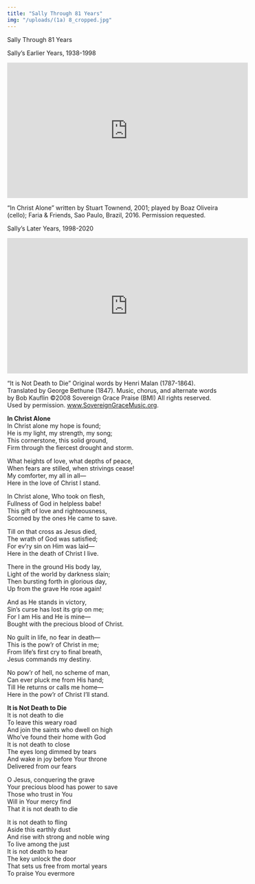 ```yaml
---
title: "Sally Through 81 Years"
img: "/uploads/(1a) 8_cropped.jpg"
---
```


Sally Through 81 Years

Sally’s Earlier Years, 1938-1998

<iframe width="560" height="315" src="https://www.youtube.com/embed/yPoJeujx0VY" frameborder="0" allow="accelerometer; autoplay; encrypted-media; gyroscope; picture-in-picture" allowfullscreen></iframe>

“In Christ Alone” written by Stuart Townend, 2001; played by Boaz Oliveira (cello); Faria & Friends, Sao Paulo, Brazil, 2016.  Permission requested.


Sally’s Later Years, 1998-2020

<iframe width="560" height="315" src="https://www.youtube.com/embed/hXy8adjFOVA" frameborder="0" allow="accelerometer; autoplay; encrypted-media; gyroscope; picture-in-picture" allowfullscreen></iframe>

“It is Not Death to Die”  Original words by Henri Malan (1787-1864). Translated by George Bethune (1847). Music, chorus, and alternate words by Bob Kauflin ©2008 Sovereign Grace Praise (BMI)  All rights reserved. Used by permission. www.SovereignGraceMusic.org.


**In Christ Alone**   
In Christ alone my hope is found;  
He is my light, my strength, my song;  
This cornerstone, this solid ground,  
Firm through the fiercest drought and storm.  

What heights of love, what depths of peace,  
When fears are stilled, when strivings cease!  
My comforter, my all in all—  
Here in the love of Christ I stand.  

In Christ alone, Who took on flesh,  
Fullness of God in helpless babe!  
This gift of love and righteousness,  
Scorned by the ones He came to save.  

Till on that cross as Jesus died,  
The wrath of God was satisfied;  
For ev’ry sin on Him was laid—  
Here in the death of Christ I live.  

There in the ground His body lay,  
Light of the world by darkness slain;  
Then bursting forth in glorious day,  
Up from the grave He rose again!  

And as He stands in victory,  
Sin’s curse has lost its grip on me;  
For I am His and He is mine—  
Bought with the precious blood of Christ.  

No guilt in life, no fear in death—  
This is the pow’r of Christ in me;  
From life’s first cry to final breath,  
Jesus commands my destiny.  

No pow’r of hell, no scheme of man,  
Can ever pluck me from His hand;  
Till He returns or calls me home—  
Here in the pow’r of Christ I’ll stand.  

**It is Not Death to Die**  
It is not death to die  
To leave this weary road  
And join the saints who dwell on high  
Who’ve found their home with God  
It is not death to close  
The eyes long dimmed by tears  
And wake in joy before Your throne  
Delivered from our fears  

O Jesus, conquering the grave  
Your precious blood has power to save  
Those who trust in You  
Will in Your mercy find  
That it is not death to die  

It is not death to fling  
Aside this earthly dust  
And rise with strong and noble wing  
To live among the just  
It is not death to hear  
The key unlock the door  
That sets us free from mortal years  
To praise You evermore

